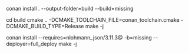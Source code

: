 conan install . --output-folder=build --build=missing

cd build
cmake .. -DCMAKE_TOOLCHAIN_FILE=conan_toolchain.cmake -DCMAKE_BUILD_TYPE=Release
make -j


conan install --requires=nlohmann_json/3.11.3@ -b=missing --deployer=full_deploy
make -j